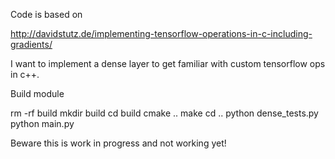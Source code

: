 Code is based on

http://davidstutz.de/implementing-tensorflow-operations-in-c-including-gradients/

I want to implement a dense layer to get familiar with custom tensorflow ops in c++.

Build module

rm -rf build
mkdir build
cd build
cmake ..
make
cd ..
python dense_tests.py 
python main.py

Beware this is work in progress and not working yet!

